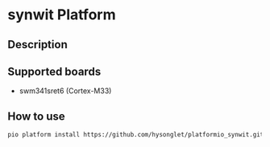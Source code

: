 # synwit Platform

## Description



## Supported boards
* swm341sret6 (Cortex-M33)

## How to use

```bash
pio platform install https://github.com/hysonglet/platformio_synwit.git
```
